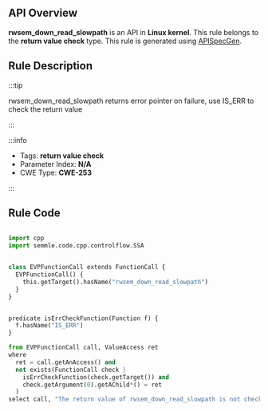---
---


## API Overview
**rwsem_down_read_slowpath** is an API in **Linux kernel**. This rule belongs to the **return value check** type. This rule is generated using [APISpecGen](../../tools/APISpecGen).
## Rule Description

:::tip

rwsem_down_read_slowpath returns error pointer on failure, use IS_ERR to check the return value

:::

:::info

- Tags: **return value check**
- Parameter Index: **N/A**
- CWE Type: **CWE-253**

:::

## Rule Code
```python

import cpp
import semmle.code.cpp.controlflow.SSA


class EVPFunctionCall extends FunctionCall {
  EVPFunctionCall() {
    this.getTarget().hasName("rwsem_down_read_slowpath")
  }
}


predicate isErrCheckFunction(Function f) {
  f.hasName("IS_ERR") 
}

from EVPFunctionCall call, ValueAccess ret
where
  ret = call.getAnAccess() and
  not exists(FunctionCall check |
    isErrCheckFunction(check.getTarget()) and
    check.getArgument(0).getAChild*() = ret
  )
select call, "The return value of rwsem_down_read_slowpath is not checked with IS_ERR."
    
```
